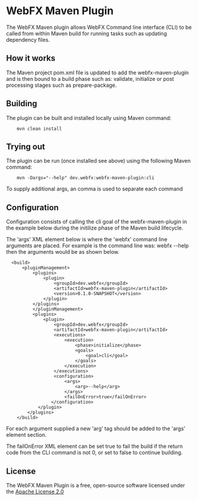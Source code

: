 # WebFX Maven Plugin

The WebFX Maven plugin allows WebFX Command line interface (CLI) 
to be called from within Maven build for running tasks such as 
updating dependency files.

## How it works

The Maven project pom.xml file is updated to add the webfx-maven-plugin
and is then bound to a build phase such as: validate, initialize or
post processing stages such as prepare-package.

## Building

The plugin can be built and installed locally using Maven command:

```
    mvn clean install
```

## Trying out

The plugin can be run (once installed see above) using the following Maven command:

```
    mvn -Dargs="--help" dev.webfx:webfx-maven-plugin:cli
```

To supply additional args, an comma is used to separate each command

## Configuration

Configuration consists of calling the cli goal of the webfx-maven-plugin
in the example below during the initilize phase of the Maven build 
lifecycle.

The 'args' XML element below is where the 'webfx' command line arguments
are placed. For example is the command line was: webfx --help 
then the arguments would be as shown below.

```
  <build>
      <pluginManagement>
          <plugins>
              <plugin>
                  <groupId>dev.webfx</groupId>
                  <artifactId>webfx-maven-plugin</artifactId>
                  <version>0.1.0-SNAPSHOT</version>
              </plugin>
          </plugins>
          </pluginManagement>  
          <plugins>
              <plugin>
                  <groupId>dev.webfx</groupId>
                  <artifactId>webfx-maven-plugin</artifactId>
                  <executions>
                      <execution>
                          <phase>initialize</phase>
                          <goals>
                              <goal>cli</goal>
                          </goals>
                      </execution>
                  </executions>
                  <configuration>
                      <args>                
                          <arg>--help</arg>
                      </args>
                      <failOnError>true</failOnError>
                 </configuration>
            </plugin>
        </plugins>
    </build>
```

For each argument supplied a new 'arg' tag should be added to the
'args' element section.

The failOnError XML element can be set true to fail the build if
the return code from the CLI command is not 0, or set to false
to continue building.

## License

The WebFX Maven Plugin is a free, open-source software licensed under the [Apache License 2.0](LICENSE)
